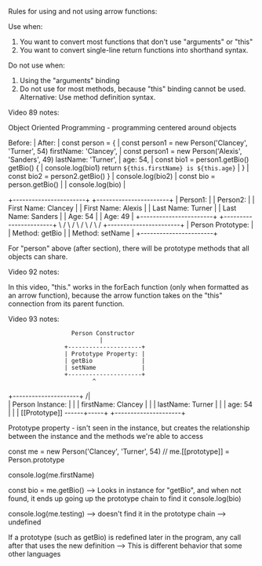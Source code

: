 Rules for using and not using arrow functions:

Use when:
1. You want to convert most functions that don't use "arguments" or "this"
2. You want to convert single-line return functions into shorthand syntax.

Do not use when:
1. Using the "arguments" binding
2. Do not use for most methods, because "this" binding cannot be used. Alternative: Use method definition syntax.

Video 89 notes:

Object Oriented Programming - programming centered around objects

Before:                                             | After:
                                                    | 
const person = {                                    | const person1 = new Person('Clancey', 'Turner', 54)
    firstName: 'Clancey',                           | const person1 = new Person('Alexis', 'Sanders', 49)
    lastName: 'Turner',                             | 
    age: 54,                                        | const bio1 = person1.getBio()
    getBio() {                                      | console.log(bio1)
        return `${this.firstName} is ${this.age}`   | 
    }                                               | const bio2 = person2.getBio()
}                                                   | console.log(bio2)
                                                    | 
const bio = person.getBio()                         | 
                                                    | 
console.log(bio)                                    | 


+-----------------------+           +-----------------------+
| Person1:              |           | Person2:              |
| First Name: Clancey   |           | First Name: Alexis    |
| Last Name: Turner     |           | Last Name: Sanders    |
| Age: 54               |           | Age: 49               |
+-----------------------+           +-----------------------+
                         \         /
                          \       /
                           \     /
                            \   /
                             \ /
                  +-----------------------+
                  | Person Prototype:     |
                  | Method: getBio        |
                  | Method: setName       |
                  +-----------------------+

For "person" above (after section), there will be prototype methods that all objects can share.


Video 92 notes:

In this video, "this." works in the forEach function (only when formatted as an arrow function), because the arrow function takes on the "this" connection from its parent function.


Video 93 notes:

                      Person Constructor
                              |
                    +---------------------+
                    | Prototype Property: |
                    | getBio              |
                    | setName             |
                    +---------------------+
                            ^
+---------------------+    /|\
| Person Instance:    |     |
| firstName: Clancey  |     |
| lastName: Turner    |     |
| age: 54             |     |
| [[Prototype]] ------+-----+
+---------------------+

Prototype property - isn't seen in the instance, but creates the relationship between the instance and the methods we're able to access

const me = new Person('Clancey', 'Turner', 54)
// me.[[prototype]] = Person.prototype

console.log(me.firstName)

const bio = me.getBio() --> Looks in instance for "getBio", and when not found, it ends up going up the prototype chain to find it
console.log(bio)

console.log(me.testing) --> doesn't find it in the prototype chain --> undefined

If a prototype (such as getBio) is redefined later in the program, any call after that uses the new definition --> This is different behavior that some other languages